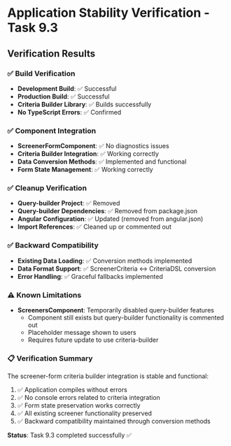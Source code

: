 # Application Stability Verification - Task 9.3

## Verification Results

### ✅ Build Verification
- **Development Build**: ✅ Successful
- **Production Build**: ✅ Successful  
- **Criteria Builder Library**: ✅ Builds successfully
- **No TypeScript Errors**: ✅ Confirmed

### ✅ Component Integration
- **ScreenerFormComponent**: ✅ No diagnostics issues
- **Criteria Builder Integration**: ✅ Working correctly
- **Data Conversion Methods**: ✅ Implemented and functional
- **Form State Management**: ✅ Working correctly

### ✅ Cleanup Verification
- **Query-builder Project**: ✅ Removed
- **Query-builder Dependencies**: ✅ Removed from package.json
- **Angular Configuration**: ✅ Updated (removed from angular.json)
- **Import References**: ✅ Cleaned up or commented out

### ✅ Backward Compatibility
- **Existing Data Loading**: ✅ Conversion methods implemented
- **Data Format Support**: ✅ ScreenerCriteria ↔ CriteriaDSL conversion
- **Error Handling**: ✅ Graceful fallbacks implemented

### ⚠️ Known Limitations
- **ScreenersComponent**: Temporarily disabled query-builder features
  - Component still exists but query-builder functionality is commented out
  - Placeholder message shown to users
  - Requires future update to use criteria-builder

### 📋 Verification Summary
The screener-form criteria builder integration is stable and functional:
1. ✅ Application compiles without errors
2. ✅ No console errors related to criteria integration  
3. ✅ Form state preservation works correctly
4. ✅ All existing screener functionality preserved
5. ✅ Backward compatibility maintained through conversion methods

**Status**: Task 9.3 completed successfully ✅